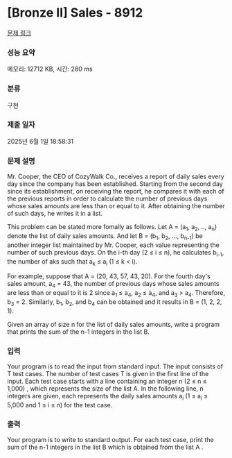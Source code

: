 # [Bronze II] Sales - 8912 

[문제 링크](https://www.acmicpc.net/problem/8912) 

### 성능 요약

메모리: 12712 KB, 시간: 280 ms

### 분류

구현

### 제출 일자

2025년 6월 1일 18:58:31

### 문제 설명

<p>Mr. Cooper, the CEO of CozyWalk Co., receives a report of daily sales every day since the company has been established. Starting from the second day since its establishment, on receiving the report, he compares it with each of the previous reports in order to calculate the number of previous days whose sales amounts are less than or equal to it. After obtaining the number of such days, he writes it in a list.</p>

<p>This problem can be stated more fomally as follows. Let A = (a<sub>1</sub>, a<sub>2</sub>, .., a<sub>n</sub>) denote the list of daily sales amounts. And let B = (b<sub>1</sub>, b<sub>2</sub>, ..., b<sub>n-1</sub>) be another integer list maintained by Mr. Cooper, each value representing the number of such previous days. On the i-th day (2 ≤ i ≤ n), he calculates b<sub>i-1</sub>, the number of aks such that a<sub>k</sub> ≤ a<sub>i</sub> (1 ≤ k < i).</p>

<p>For example, suppose that A = (20, 43, 57, 43, 20). For the fourth day's sales amount, a<sub>4</sub> = 43, the number of previous days whose sales amounts are less than or equal to it is 2 since a<sub>1</sub> ≤ a<sub>4</sub>, a<sub>2</sub> ≤ a<sub>4</sub>, and a<sub>3</sub> > a<sub>4</sub>. Therefore, b<sub>3</sub> = 2. Similarly, b<sub>1</sub>, b<sub>2</sub>, and b<sub>4</sub> can be obtained and it results in B = (1, 2, 2, 1).</p>

<p>Given an array of size n for the list of daily sales amounts, write a program that prints the sum of the n-1 integers in the list B.</p>

### 입력 

 <p>Your program is to read the input from standard input. The input consists of T test cases. The number of test cases T is given in the first line of the input. Each test case starts with a line containing an integer n (2 ≤ n ≤ 1,000) , which represents the size of the list A. In the following line, n integers are given, each represents the daily sales amounts a<sub>i</sub> (1 ≤ a<sub>i</sub> ≤ 5,000 and 1 ≤ i ≤ n) for the test case.</p>

### 출력 

 <p>Your program is to write to standard output. For each test case, print the sum of the n-1 integers in the list B which is obtained from the list A .</p>

